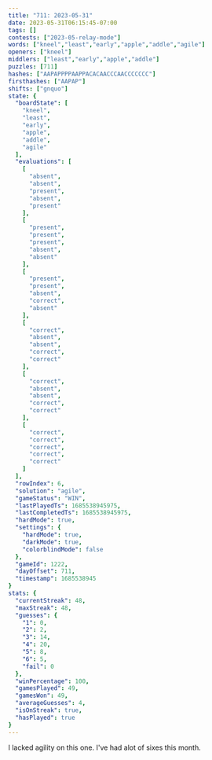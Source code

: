 ```yaml
---
title: "711: 2023-05-31"
date: 2023-05-31T06:15:45-07:00
tags: []
contests: ["2023-05-relay-mode"]
words: ["kneel","least","early","apple","addle","agile"]
openers: ["kneel"]
middlers: ["least","early","apple","addle"]
puzzles: [711]
hashes: ["AAPAPPPPAAPPACACAACCCAACCCCCCC"]
firsthashes: ["AAPAP"]
shifts: ["gnquo"]
state: {
  "boardState": [
    "kneel",
    "least",
    "early",
    "apple",
    "addle",
    "agile"
  ],
  "evaluations": [
    [
      "absent",
      "absent",
      "present",
      "absent",
      "present"
    ],
    [
      "present",
      "present",
      "present",
      "absent",
      "absent"
    ],
    [
      "present",
      "present",
      "absent",
      "correct",
      "absent"
    ],
    [
      "correct",
      "absent",
      "absent",
      "correct",
      "correct"
    ],
    [
      "correct",
      "absent",
      "absent",
      "correct",
      "correct"
    ],
    [
      "correct",
      "correct",
      "correct",
      "correct",
      "correct"
    ]
  ],
  "rowIndex": 6,
  "solution": "agile",
  "gameStatus": "WIN",
  "lastPlayedTs": 1685538945975,
  "lastCompletedTs": 1685538945975,
  "hardMode": true,
  "settings": {
    "hardMode": true,
    "darkMode": true,
    "colorblindMode": false
  },
  "gameId": 1222,
  "dayOffset": 711,
  "timestamp": 1685538945
}
stats: {
  "currentStreak": 48,
  "maxStreak": 48,
  "guesses": {
    "1": 0,
    "2": 2,
    "3": 14,
    "4": 20,
    "5": 8,
    "6": 5,
    "fail": 0
  },
  "winPercentage": 100,
  "gamesPlayed": 49,
  "gamesWon": 49,
  "averageGuesses": 4,
  "isOnStreak": true,
  "hasPlayed": true
}
---
```

<!-- more -->
I lacked agility on this one. I've had alot of sixes this month.
